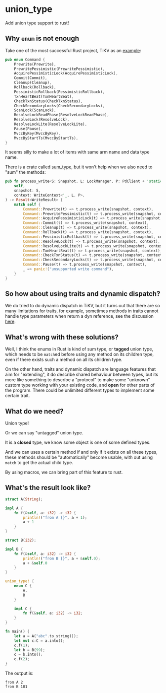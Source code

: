 # union_type

Add union type support to rust!

## Why `enum` is not enough

Take one of the most successful Rust project, TiKV as an [example](https://github.com/tikv/tikv/blob/fcb2791312203f40167a92bc9bf4c4421e72ecad/src/storage/txn/commands/mod.rs#L75):

```rust
pub enum Command {
    Prewrite(Prewrite),
    PrewritePessimistic(PrewritePessimistic),
    AcquirePessimisticLock(AcquirePessimisticLock),
    Commit(Commit),
    Cleanup(Cleanup),
    Rollback(Rollback),
    PessimisticRollback(PessimisticRollback),
    TxnHeartBeat(TxnHeartBeat),
    CheckTxnStatus(CheckTxnStatus),
    CheckSecondaryLocks(CheckSecondaryLocks),
    ScanLock(ScanLock),
    ResolveLockReadPhase(ResolveLockReadPhase),
    ResolveLock(ResolveLock),
    ResolveLockLite(ResolveLockLite),
    Pause(Pause),
    MvccByKey(MvccByKey),
    MvccByStartTs(MvccByStartTs),
}
```

It seems silly to make a lot of items with same arm name and data type name.

There is a crate called [sum_type](https://docs.rs/sum_type/0.2.0/sum_type), 
but it won't help when we also need to "sum" the methods:

```rust
pub fn process_write<S: Snapshot, L: LockManager, P: PdClient + 'static>(
    self,
    snapshot: S,
    context: WriteContext<'_, L, P>,
) -> Result<WriteResult> {
    match self {
        Command::Prewrite(t) => t.process_write(snapshot, context),
        Command::PrewritePessimistic(t) => t.process_write(snapshot, context),
        Command::AcquirePessimisticLock(t) => t.process_write(snapshot, context),
        Command::Commit(t) => t.process_write(snapshot, context),
        Command::Cleanup(t) => t.process_write(snapshot, context),
        Command::Rollback(t) => t.process_write(snapshot, context),
        Command::PessimisticRollback(t) => t.process_write(snapshot, context),
        Command::ResolveLock(t) => t.process_write(snapshot, context),
        Command::ResolveLockLite(t) => t.process_write(snapshot, context),
        Command::TxnHeartBeat(t) => t.process_write(snapshot, context),
        Command::CheckTxnStatus(t) => t.process_write(snapshot, context),
        Command::CheckSecondaryLocks(t) => t.process_write(snapshot, context),
        Command::Pause(t) => t.process_write(snapshot, context),
        _ => panic!("unsupported write command"),
    }
}
```

## So how about using traits and dynamic dispatch?

We do tried to do dynamic dispatch in TiKV,
but it turns out that there are so many limitations for traits,
for example, sometimes methods in traits cannot handle type parameters when return a dyn reference,
see the discussion [here](https://github.com/tikv/tikv/pull/8296#discussion_r462040210).

## What's wrong with these solutions?

Well, I think the enums in Rust is kind of sum type, 
or **tagged** union type, which
needs to be `match`ed before using any method on 
its children type, even if there exists such a method on all its children type.

On the other hand, traits and dynamic dispatch are language features that 
aim for "extending", it do describe shared behaviour between types,
but its more like something to describe a "protocol" to make some "unknown"
custom type working with your existing code, and **open** for other parts of the program.
There could be unlimited different types
to implement some certain trait.

## What do we need?

Union type!

Or we can say "untagged" union type.

It is a **closed** type, we know some object is one of some defined types.

And we can uses a certain method if and only if it exists on all these types,
these methods should be "automatically" become usable, with out using `match` to get the actual child type.

By using macros, we can bring part of this feature to rust.

## What's the result look like?


```rust
struct A(String);

impl A {
    fn f(&self, a: i32) -> i32 {
        println!("from A {}", a + 1);
        a + 1
    }
}

struct B(i32);

impl B {
    fn f(&self, a: i32) -> i32 {
        println!("from B {}", a + &self.0);
        a + &self.0
    }
}

union_type! {
    enum C {
        A,
        B
    }

    impl C {
        fn f(&self, a: i32) -> i32;
    }
}

fn main() {
    let a = A("abc".to_string());
    let mut c:C = a.into();
    c.f(1);
    let b = B(99);
    c = b.into();
    c.f(2);
}
```

The output is: 
```shell
from A 2
from B 101
```


